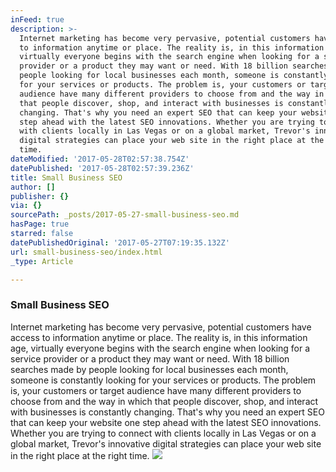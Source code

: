 ```yaml
---
inFeed: true
description: >-
  Internet marketing has become very pervasive, potential customers have access
  to information anytime or place. The reality is, in this information age,
  virtually everyone begins with the search engine when looking for a service
  provider or a product they may want or need. With 18 billion searches made by
  people looking for local businesses each month, someone is constantly looking
  for your services or products. The problem is, your customers or target
  audience have many different providers to choose from and the way in which
  that people discover, shop, and interact with businesses is constantly
  changing. That's why you need an expert SEO that can keep your website one
  step ahead with the latest SEO innovations. Whether you are trying to connect
  with clients locally in Las Vegas or on a global market, Trevor's innovative
  digital strategies can place your web site in the right place at the right
  time.
dateModified: '2017-05-28T02:57:38.754Z'
datePublished: '2017-05-28T02:57:39.236Z'
title: Small Business SEO
author: []
publisher: {}
via: {}
sourcePath: _posts/2017-05-27-small-business-seo.md
hasPage: true
starred: false
datePublishedOriginal: '2017-05-27T07:19:35.132Z'
url: small-business-seo/index.html
_type: Article

---
```

### Small Business SEO

Internet marketing has become very pervasive, potential customers have access to information anytime or place. The reality is, in this information age, virtually everyone begins with the search engine when looking for a service provider or a product they may want or need. With 18 billion searches made by people looking for local businesses each month, someone is constantly looking for your services or products. The problem is, your customers or target audience have many different providers to choose from and the way in which that people discover, shop, and interact with businesses is constantly changing. That's why you need an expert SEO that can keep your website one step ahead with the latest SEO innovations. Whether you are trying to connect with clients locally in Las Vegas or on a global market, Trevor's innovative digital strategies can place your web site in the right place at the right time.
![](https://the-grid-user-content.s3-us-west-2.amazonaws.com/df333364-d725-43e1-8f8a-84e9d4a8e9e0.png)